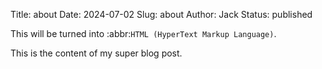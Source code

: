 Title: about
Date: 2024-07-02
Slug: about
Author: Jack
Status: published

This will be turned into :abbr:`HTML (HyperText Markup Language)`.

This is the content of my super blog post.

